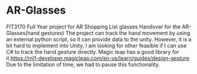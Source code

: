 # AR-Glasses
FIT3170 Full Year project for AR Shopping List glasses
Handover for the AR-Glasses(hand gestures)
The project can track the hand movement by using an external python script, so it can provide
data to the unity. However, it is a bit hard to implement into Unity, I am looking for other feasible if I can use C# to track the hand gesture directly. Magic leap has a good library for it.https://ml1-developer.magicleap.com/en-us/learn/guides/design-gesture
Due to the limitation of time, we had to pause this functionality.   